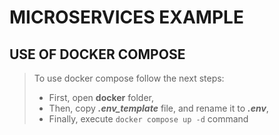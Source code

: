 # MICROSERVICES EXAMPLE

## USE OF DOCKER COMPOSE

> To use docker compose follow the next steps:
> - First, open **docker** folder,
> - Then, copy ***.env_template*** file, and rename it to ***.env***,
> - Finally, execute `docker compose up -d` command
